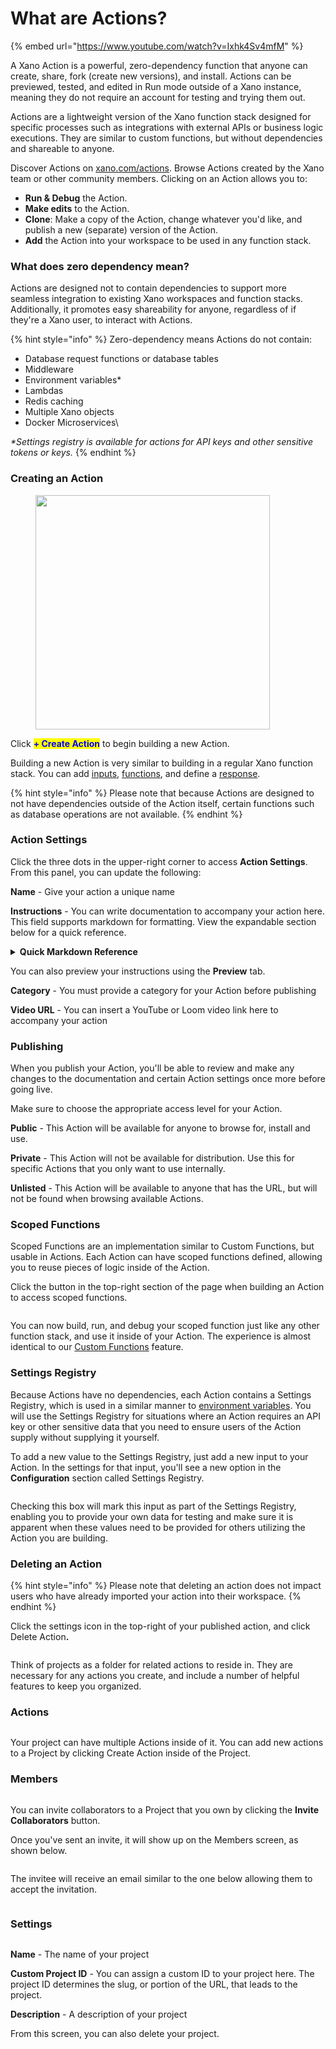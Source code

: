 # What are Actions?

{% embed url="https://www.youtube.com/watch?v=Ixhk4Sv4mfM" %}

A Xano Action is a powerful, zero-dependency function that anyone can create, share, fork (create new versions), and install. Actions can be previewed, tested, and edited in Run mode outside of a Xano instance, meaning they do not require an account for testing and trying them out.&#x20;

Actions are a lightweight version of the Xano function stack designed for specific processes such as integrations with external APIs or business logic executions. They are similar to custom functions, but without dependencies and shareable to anyone.

Discover Actions on [xano.com/actions](https://www.xano.com/actions).  Browse Actions created by the Xano team or other community members. Clicking on an Action allows you to:

* **Run & Debug** the Action.
* **Make edits** to the Action.
* **Clone**: Make a copy of the Action, change whatever you'd like, and publish a new (separate) version of the Action.
* **Add** the Action into your workspace to be used in any function stack.&#x20;

### What does zero dependency mean?

Actions are designed not to contain dependencies to support more seamless integration to existing Xano workspaces and function stacks. Additionally, it promotes easy shareability for anyone, regardless of if they're a Xano user, to interact with Actions.&#x20;

{% hint style="info" %}
Zero-dependency means Actions do not contain:

* Database request functions or database tables
* Middleware
* Environment variables\*
* Lambdas
* Redis caching
* Multiple Xano objects
* Docker Microservices\


_\*Settings registry is available for actions for API keys and other sensitive tokens or keys._
{% endhint %}

### Creating an Action

<div align="left"><figure><img src="../.gitbook/assets/CleanShot 2024-10-10 at 09.52.49@2x.png" alt="" width="375"><figcaption></figcaption></figure></div>

Click <mark style="color:blue;">**+ Create Action**</mark> to begin building a new Action.

Building a new Action is very similar to building in a regular Xano function stack. You can add [inputs](broken-reference), [functions](broken-reference), and define a [response](broken-reference).

{% hint style="info" %}
Please note that because Actions are designed to not have dependencies outside of the Action itself, certain functions such as database operations are not available.
{% endhint %}

### Action Settings

Click the three dots in the upper-right corner to access **Action Settings**. From this panel, you can update the following:

**Name** - Give your action a unique name

**Instructions** - You can write documentation to accompany your action here. This field supports markdown for formatting. View the expandable section below for a quick reference.

<details>

<summary><strong>Quick Markdown Reference</strong></summary>

````
# Header 1
## Header 2
### Header 3

*Italic* or _Italic_
**Bold** or __Bold__
***Bold and Italic*** or ___Bold and Italic___

- Item 1
- Item 2
  - Subitem 2.1

1. First item
2. Second item
   1. Subitem 2.1

[Link text](https://www.example.com)

[Alt text](image-url.jpg)

`inline code`

```code block```
````

</details>

You can also preview your instructions using the **Preview** tab.

**Category** - You must provide a category for your Action before publishing

**Video URL** - You can insert a YouTube or Loom video link here to accompany your action

### Publishing

When you publish your Action, you'll be able to review and make any changes to the documentation and certain Action settings once more before going live.

Make sure to choose the appropriate access level for your Action.

**Public** - This Action will be available for anyone to browse for, install and use.

**Private** - This Action will not be available for distribution. Use this for specific Actions that you only want to use internally.

**Unlisted** - This Action will be available to anyone that has the URL, but will not be found when browsing available Actions.

### Scoped Functions

Scoped Functions are an implementation similar to Custom Functions, but usable in Actions. Each Action can have scoped functions defined, allowing you to reuse pieces of logic inside of the Action.

Click the button in the top-right section of the page when building an Action to access scoped functions.

<figure><img src="../.gitbook/assets/CleanShot 2024-10-15 at 21.29.14@2x.png" alt=""><figcaption></figcaption></figure>

You can now build, run, and debug your scoped function just like any other function stack, and use it inside of your Action. The experience is almost identical to our [Custom Functions](broken-reference) feature.

### Settings Registry

Because Actions have no dependencies, each Action contains a Settings Registry, which is used in a similar manner to [environment variables](broken-reference). You will use the Settings Registry for situations where an Action requires an API key or other sensitive data that you need to ensure users of the Action supply without supplying it yourself.

To add a new value to the Settings Registry, just add a new input to your Action. In the settings for that input, you'll see a new option in the **Configuration** section called Settings Registry.

<figure><img src="../.gitbook/assets/CleanShot 2024-10-15 at 22.25.36@2x.png" alt=""><figcaption></figcaption></figure>

Checking this box will mark this input as part of the Settings Registry, enabling you to provide your own data for testing and make sure it is apparent when these values need to be provided for others utilizing the Action you are building.

### Deleting an Action

{% hint style="info" %}
Please note that deleting an action does not impact users who have already imported your action into their workspace.&#x20;
{% endhint %}

Click the settings icon in the top-right of your published action, and click Delete Actio&#x6E;**.**

<figure><img src="../.gitbook/assets/CleanShot 2024-10-29 at 13.44.11.png" alt=""><figcaption></figcaption></figure>









Think of projects as a folder for related actions to reside in. They are necessary for any actions you create, and include a number of helpful features to keep you organized.

### Actions

<figure><img src="../.gitbook/assets/CleanShot 2024-10-10 at 09.50.01@2x.png" alt=""><figcaption></figcaption></figure>

Your project can have multiple Actions inside of it. You can add new actions to a Project by clicking Create Action inside of the Project.

### Members

<figure><img src="../.gitbook/assets/CleanShot 2024-10-10 at 09.50.18@2x.png" alt=""><figcaption></figcaption></figure>

You can invite collaborators to a Project that you own by clicking the **Invite Collaborators** button.

Once you've sent an invite, it will show up on the Members screen, as shown below.

<figure><img src="../.gitbook/assets/CleanShot 2024-10-04 at 17.35.59.png" alt=""><figcaption></figcaption></figure>

The invitee will receive an email similar to the one below allowing them to accept the invitation.

<figure><img src="../.gitbook/assets/CleanShot 2024-10-04 at 17.36.47.png" alt=""><figcaption></figcaption></figure>

### Settings

<figure><img src="../.gitbook/assets/CleanShot 2024-10-10 at 09.50.38@2x.png" alt=""><figcaption></figcaption></figure>

**Name** - The name of your project

**Custom Project ID** - You can assign a custom ID to your project here. The project ID determines the slug, or portion of the URL, that leads to the project.

**Description** - A description of your project

From this screen, you can also delete your project.



